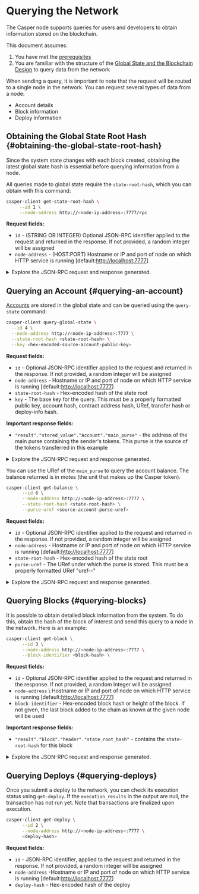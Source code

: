 # Querying the Network

The Casper node supports queries for users and developers to obtain information stored on the blockchain.

This document assumes:

1.  You have met the [prerequisites](setup.md)
2.  You are familiar with the structure of the [Global State and the Blockchain Design](https://docs.casperlabs.io/en/latest/design/index.md) to query data from the network

When sending a query, it is important to note that the request will be routed to a single node in the network. You can request several types of data from a node:

-   Account details
-   Block information
-   Deploy information

## Obtaining the Global State Root Hash {#obtaining-the-global-state-root-hash}

Since the system state changes with each block created, obtaining the latest global state hash is essential before querying information from a node.

All queries made to global state require the `state-root-hash`, which you can obtain with this command:

```bash
casper-client get-state-root-hash \
     --id 1 \
     --node-address http://<node-ip-address>:7777/rpc
```

**Request fields:**

-   `id` - (STRING OR INTEGER) Optional JSON-RPC identifier applied to the request and returned in the response. If not provided, a random integer will be assigned
-   `node-address` - (HOST:PORT) Hostname or IP and port of node on which HTTP service is running \[default:<http://localhost:7777>\]

<details>
<summary>Explore the JSON-RPC request and response generated.</summary>

**JSON-RPC Request**:

```json
{
    "jsonrpc": "2.0",
    "method": "chain_get_state_root_hash",
    "params": null,
    "id": 1
}
```

**JSON-RPC Response**:

```json
{
    "jsonrpc": "2.0",
    "result": {
        "api_version": "1.0.0",
        "state_root_hash": "f97d8d36630a8f4acdb323223596f6fa01ee3b0d49ad70d84d715c156c5dbec6"
    },
    "id": 1
}
```

</details>

## Querying an Account {#querying-an-account}

[Accounts](https://docs.casperlabs.io/en/latest/implementation/accounts.md) are stored in the global state and can be queried using the `query-state` command:

```bash
casper-client query-global-state \
  --id 4 \
  --node-address http://<node-ip-address>:7777 \
  --state-root-hash <state-root-hash> \
  --key <hex-encoded-source-account-public-key>
```

**Request fields:**

-   `id` - Optional JSON-RPC identifier applied to the request and returned in the response. If not provided, a random integer will be assigned
-   `node-address` - Hostname or IP and port of node on which HTTP service is running \[default:<http://localhost:7777>\]
-   `state-root-hash` - Hex-encoded hash of the state root
-   `key` - The base key for the query. This must be a properly formatted public key, account hash, contract address hash, URef, transfer hash or deploy-info hash.

**Important response fields:**

-   `"result"."stored_value"."Account"."main_purse"` - the address of the main purse containing the sender's tokens. This purse is the source of the tokens transferred in this example

<details>
<summary>Explore the JSON-RPC request and response generated.</summary>

**JSON-RPC Request**:

```json
{
    "id": 4,
    "jsonrpc": "2.0",
    "method": "state_get_item",
    "params": {
        "key": "account-hash-b0049301811f23aab30260da66927f96bfae7b99a66eb2727da23bf1427a38f5",
        "path": [],
        "state_root_hash": "cfdbf775b6671de3787cfb1f62f0c5319605a7c1711d6ece4660b37e57e81aa3"
    }
}
```

**JSON-RPC Response**:

```json
{
    "id": 4,
    "jsonrpc": "2.0",
    "result": {
        "api_version": "1.0.0",
        "merkle_proof": "2228 chars",
        "stored_value": {
            "Account": {
                "account_hash": "account-hash-b0049301811f23aab30260da66927f96bfae7b99a66eb2727da23bf1427a38f5",
                "action_thresholds": {
                    "deployment": 1,
                    "key_management": 1
                },
                "associated_keys": [
                    {
                        "account_hash": "account-hash-b0049301811f23aab30260da66927f96bfae7b99a66eb2727da23bf1427a38f5",
                        "weight": 1
                    }
                ],
                "main_purse": "uref-9e90f4bbd8f581816e305eb7ea2250ca84c96e43e8735e6aca133e7563c6f527-007",
                "named_keys": []
            }
        }
    }
}
```

</details>

You can use the URef of the `main_purse` to query the account balance. The balance returned is in motes (the unit that makes up the Casper token).

```bash
casper-client get-balance \
      --id 6 \
      --node-address http://<node-ip-address>:7777 \
      --state-root-hash <state-root-hash> \
      --purse-uref <source-account-purse-uref>
```

**Request fields:**

-   `id` - Optional JSON-RPC identifier applied to the request and returned in the response. If not provided, a random integer will be assigned
-   `node-address` - Hostname or IP and port of node on which HTTP service is running \[default:<http://localhost:7777>\]
-   `state-root-hash` - Hex-encoded hash of the state root
-   `purse-uref` - The URef under which the purse is stored. This must be a properly formatted URef "uref-\-"

<details>
<summary>Explore the JSON-RPC request and response generated.</summary>

**JSON-RPC Request**:

```json
{
    "id": 6,
    "jsonrpc": "2.0",
    "method": "state_get_balance",
    "params": {
        "purse_uref": "uref-6f4026262a505d5e1b0e03b1e3b7ab74a927f8f2868120cf1463813c19acb71e-007",
        "state_root_hash": "cfdbf775b6671de3787cfb1f62f0c5319605a7c1711d6ece4660b37e57e81aa3"
    }
}
```

**JSON-RPC Response**:

```json
{
    "id": 6,
    "jsonrpc": "2.0",
    "result": {
        "api_version": "1.0.0",
        "balance_value": "5000000000",
        "merkle_proof": "2502 chars"
    }
}
```

</details>

## Querying Blocks {#querying-blocks}

It is possible to obtain detailed block information from the system. To do this, obtain the hash of the block of interest and send this query to a node in the network. Here is an example:

```bash
casper-client get-block \
      --id 3 \
      --node-address http://<node-ip-address>:7777 \
      --block-identifier <block-hash> \
```

**Request fields:**

-   `id` - Optional JSON-RPC identifier applied to the request and returned in the response. If not provided, a random integer will be assigned
-   `node-address` \ Hostname or IP and port of node on which HTTP service is running \[default:<http://localhost:7777>\]
-   `block-identifier` - Hex-encoded block hash or height of the block. If not given, the last block added to the chain as known at the given node will be used

**Important response fields:**

-   `"result"."block"."header"."state_root_hash"` - contains the `state-root-hash` for this block

<details>
<summary>Explore the JSON-RPC request and response generated.</summary>

**JSON-RPC Request**:

```json
{
    "id": 3,
    "jsonrpc": "2.0",
    "method": "chain_get_block",
    "params": {
        "block_identifier": {
            "Hash": "7c7e9b0f087bba5ce6fc4bd067b57f69ea3c8109157a3ad7f6d98b8da77d97f9"
        }
    }
}
```

**JSON-RPC Response**:

```json
{
    "id": 3,
    "jsonrpc": "2.0",
    "result": {
        "api_version": "1.0.0",
        "block": {
            "body": {
                "deploy_hashes": [],
                "proposer": "012c6775c0e9e09f93b9450f1c5348c5f6b97895b0f52bb438f781f96ba2675a94",
                "transfer_hashes": ["ec2d477a532e00b08cfa9447b7841a645a27d34ee12ec55318263617e5740713"]
            },
            "hash": "7c7e9b0f087bba5ce6fc4bd067b57f69ea3c8109157a3ad7f6d98b8da77d97f9",
            "header": {
                "accumulated_seed": "50b8ac019b7300cd1fdeec050310e61b900e9238aa879929745900a91bd0fc4f",
                "body_hash": "224076b19c04279ae9b97f620801d5ff40ba64f431fe0d5089ef7cb84fdff45a",
                "era_end": null,
                "era_id": 0,
                "height": 8,
                "parent_hash": "416f339c4c2ff299c64a4b3271c5ef2ac2297bb40a477ceacce1483451a4db16",
                "protocol_version": "1.0.0",
                "random_bit": true,
                "state_root_hash": "cfdbf775b6671de3787cfb1f62f0c5319605a7c1711d6ece4660b37e57e81aa3",
                "timestamp": "2021-04-20T18:04:42.368Z"
            },
            "proofs": [
                {
                    "public_key": "010f50b0116f213ef65b99d1bd54483f92bf6131de2f8aceb7e3f825a838292150",
                    "signature": "130 chars"
                },
                {
                    "public_key": "012c6775c0e9e09f93b9450f1c5348c5f6b97895b0f52bb438f781f96ba2675a94",
                    "signature": "130 chars"
                },
                {
                    "public_key": "018d5da83f22c9b65cdfdf9f9fdf9f7c98aa2b8c7bcf14bf855177bbb9c1ac7f0a",
                    "signature": "130 chars"
                },
                {
                    "public_key": "01b9088b92c8a8d592f6ec8c3e8153d7c55fc0c38b5999a214e37e73a2edd6fe0f",
                    "signature": "130 chars"
                },
                {
                    "public_key": "01b9e3484d96d5693e6c5fe789e7b28972aa392b054a76d175f079692967f604de",
                    "signature": "130 chars"
                }
            ]
        }
    }
}
```

</details>

## Querying Deploys {#querying-deploys}

Once you submit a deploy to the network, you can check its execution status using `get-deploy`. If the `execution_results` in the output are null, the transaction has not run yet. Note that transactions are finalized upon execution.

```bash
casper-client get-deploy \
      --id 2 \
      --node-address http://<node-ip-address>:7777 \
      <deploy-hash>
```

**Request fields:**

-   `id` - JSON-RPC identifier, applied to the request and returned in the response. If not provided, a random integer will be assigned
-   `node-address` -Hostname or IP and port of node on which HTTP service is running \[default:<http://localhost:7777>\]
-   `deploy-hash` - Hex-encoded hash of the deploy
